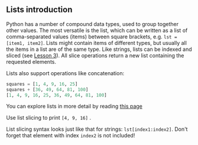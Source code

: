 ## Lists introduction

Python has a number of compound data types, used to group together other values. 
The most versatile is the list, which can be written as a list of comma-separated 
values (items) between square brackets, e.g. `lst = [item1, item2]`. 
Lists might contain items of different types, but usually all the items in a list 
are of the same type. Like strings, lists can be indexed and sliced (see [Lesson 3](#lesson3#task3#)).
All slice operations return a new list containing the requested elements.

Lists also support operations like concatenation:

```python
squares = [1, 4, 9, 16, 25]
squares + [36, 49, 64, 81, 100]
[1, 4, 9, 16, 25, 36, 49, 64, 81, 100]
```

You can explore lists in more detail by reading <a href="https://docs.python.org/3.9/tutorial/introduction.html#lists">this page</a>

Use list slicing to print `[4, 9, 16]` .  

<div class='hint'>List slicing syntax looks just like that for strings: <code>lst[index1:index2]</code>.
Don't forget that element with index <code>index2</code> is not included!</div>

